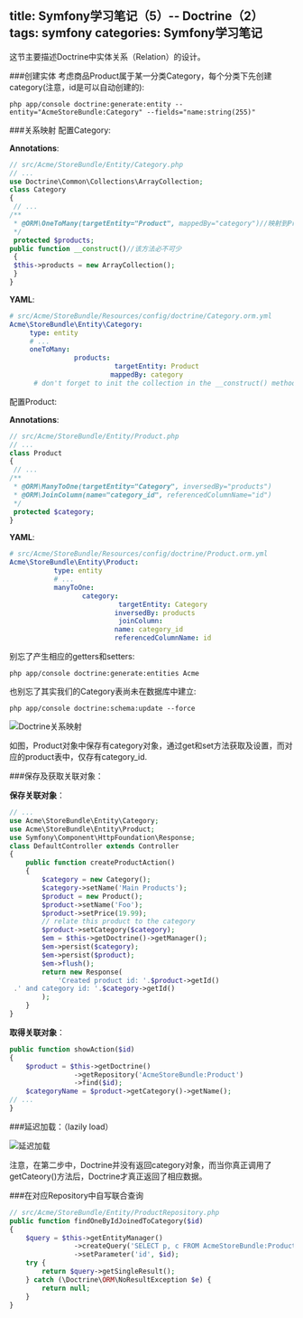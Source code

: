 title: Symfony学习笔记（5）-- Doctrine（2）
tags: symfony
categories: Symfony学习笔记
---------

这节主要描述Doctrine中实体关系（Relation）的设计。

###创建实体
考虑商品Product属于某一分类Category，每个分类下先创建category(注意，id是可以自动创建的):

```
php app/console doctrine:generate:entity --entity="AcmeStoreBundle:Category" --fields="name:string(255)"
```

###关系映射
配置Category:

__Annotations__:

```php
// src/Acme/StoreBundle/Entity/Category.php
// ...
use Doctrine\Common\Collections\ArrayCollection;
class Category
{
 // ...
/**
 * @ORM\OneToMany(targetEntity="Product", mappedBy="category")//映射到Product中的category对象
 */
 protected $products;
public function __construct()//该方法必不可少
 {
 $this->products = new ArrayCollection();
 }
}
```

__YAML__:

```yaml
# src/Acme/StoreBundle/Resources/config/doctrine/Category.orm.yml
Acme\StoreBundle\Entity\Category:
     type: entity
     # ...
     oneToMany:
                products:
                          targetEntity: Product
                         mappedBy: category
      # don't forget to init the collection in the __construct() method of the entity
```

配置Product:

__Annotations__:

```php
// src/Acme/StoreBundle/Entity/Product.php
// ...
class Product
{
 // ...
/**
 * @ORM\ManyToOne(targetEntity="Category", inversedBy="products")
 * @ORM\JoinColumn(name="category_id", referencedColumnName="id")
 */
 protected $category;
}
```

__YAML__:

```yaml
# src/Acme/StoreBundle/Resources/config/doctrine/Product.orm.yml
Acme\StoreBundle\Entity\Product:
           type: entity
           # ...
           manyToOne:
                  category:
                           targetEntity: Category
                          inversedBy: products
                           joinColumn:
                          name: category_id
                          referencedColumnName: id
```

别忘了产生相应的getters和setters:

```
php app/console doctrine:generate:entities Acme
```

也别忘了其实我们的Category表尚未在数据库中建立:

```
php app/console doctrine:schema:update --force
``` 

![Doctrine关系映射](http://7pulhb.com1.z0.glb.clouddn.com/ip-对象关系映射.png)

如图，Product对象中保存有category对象，通过get和set方法获取及设置，而对应的product表中，仅存有category_id.

 

###保存及获取关联对象：

__保存关联对象__：

```php
// ...
use Acme\StoreBundle\Entity\Category;
use Acme\StoreBundle\Entity\Product;
use Symfony\Component\HttpFoundation\Response;
class DefaultController extends Controller
{
	public function createProductAction()
	{
		$category = new Category();
		$category->setName('Main Products');
		$product = new Product();
 		$product->setName('Foo');
 		$product->setPrice(19.99);
 		// relate this product to the category
 		$product->setCategory($category);
		$em = $this->getDoctrine()->getManager();
 		$em->persist($category);
 		$em->persist($product);
 		$em->flush();
		return new Response(
 			'Created product id: '.$product->getId()
 .' and category id: '.$category->getId()
 		);
 	}
}
```

__取得关联对象__：

```php
public function showAction($id)
{
 	$product = $this->getDoctrine()
 				->getRepository('AcmeStoreBundle:Product')
 				->find($id);
	$categoryName = $product->getCategory()->getName();
// ...
}
```

###延迟加载：（lazily load）

![延迟加载](http://7pulhb.com1.z0.glb.clouddn.com/ip-延迟加载.png)

注意，在第二步中，Doctrine并没有返回category对象，而当你真正调用了getCateory()方法后，Doctrine才真正返回了相应数据。

###在对应Repository中自写联合查询

```php
// src/Acme/StoreBundle/Entity/ProductRepository.php
public function findOneByIdJoinedToCategory($id)
{
	$query = $this->getEntityManager()
 				->createQuery('SELECT p, c FROM AcmeStoreBundle:Product p JOIN p.category c WHERE p.id = :id')
 				->setParameter('id', $id);
	try {
 		return $query->getSingleResult();
 	} catch (\Doctrine\ORM\NoResultException $e) {
 		return null;
 	}
}
```